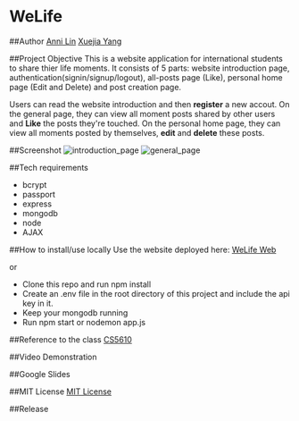 # WeLife

##Author
[Anni Lin](https://github.com/Annie0207)
[Xuejia Yang](https://github.com/SixTRaps)

##Project Objective
This is a website application for international students to share thier life moments. It consists of 5 parts: website introduction page, authentication(signin/signup/logout), all-posts page (Like), personal home page (Edit and Delete) and post creation page. 

Users can read the website introduction and then **register** a new accout. On the general page, they can view all moment posts shared by other users and **Like** the posts they're touched. On the personal home page, they can view all moments posted by themselves, **edit** and **delete** these posts.

##Screenshot
![introduction_page](https://user-images.githubusercontent.com/51539363/140437667-06bffb7e-da4b-4cf9-aca0-be217d9a2eda.png)
![general_page](https://user-images.githubusercontent.com/51539363/140437699-f43d5b8b-75c6-4921-b784-1f2cd7b14456.png)

##Tech requirements
* bcrypt
* passport
* express
* mongodb
* node
* AJAX

##How to install/use locally
Use the website deployed here: [WeLife Web](https://welife-web-dev.herokuapp.com/)

or

* Clone this repo and run npm install
* Create an .env file in the root directory of this project and include the api key in it.
* Keep your mongodb running
* Run npm start or nodemon app.js

##Reference to the class
[CS5610]()

##Video Demonstration

##Google Slides

##MIT License
[MIT License](https://github.com/SixTRaps/WeLife/blob/main/LICENSE)

##Release
